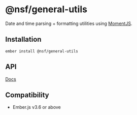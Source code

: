 @nsf/general-utils
==============================================================================
Date and time parsing + formatting utilities using [MomentJS](https://momentjs.com/).


Installation
------------------------------------------------------------------------------
```
ember install @nsf/general-utils
```

API
------------------------------------------------------------------------------
[Docs](docs/README.md)


Compatibility
------------------------------------------------------------------------------
* Ember.js v3.6 or above
